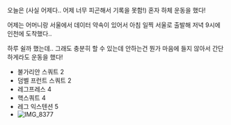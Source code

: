 오늘은 (사실 어제다.. 어제 너무 피곤해서 기록을 못함!) 혼자 하체 운동을 했다!

어제는 어머니랑 서울에서 데이터 약속이 있어서 아침 일찍 서울로 출발해 저녁 9시에 인천에 도착했다..

하루 쉴까 했는데.. 그래도 충분히 할 수 있는데 안하는건 뭔가 마음에 들지 않아서 간단하게라도 운동을 했다!

- 불가리안 스쿼트 2
- 덤벨 프런트 스쿼트 2
- 레그프레스 4
- 핵스쿼트 4
- 레그 익스텐션 5
- ![IMG_8377](https://github.com/farmJun/workout-farmJun/assets/101688752/6ca0c54d-2680-46f3-8bf6-8b0f7dd248f1)